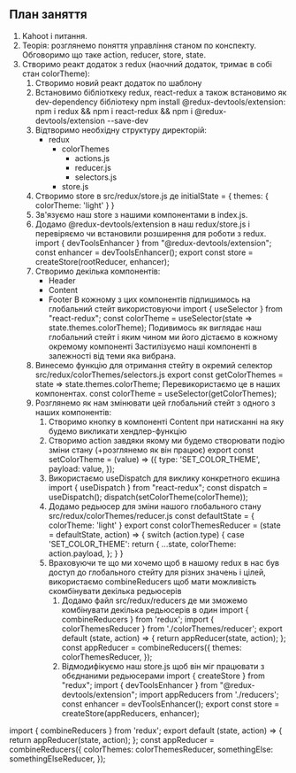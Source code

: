 ## План заняття

1. Kahoot i питання.
2. Теорія: розглянемо поняття управління станом по конспекту. Обговоримо що таке action, reducer, store, state. 
3. Створимо реакт додаток з redux (наочний додаток, тримає в собі стан colorTheme):
   1. Створимо новий реакт додаток по шаблону
   2. Встановимо бібліоткеку redux, react-redux а також встановимо як dev-dependency бібліотеку  npm install @redux-devtools/extension: npm i redux && npm i react-redux && npm i @redux-devtools/extension --save-dev
   3. Відтворимо необхідну структуру директорій:
      - redux
         - colorThemes
            - actions.js
            - reducer.js
            - selectors.js
         - store.js
   4. Створимо store в src/redux/store.js де initialState = { themes: { colorTheme: 'light' } }
   5. Зв'язуємо наш store з нашими компонентами в index.js.
   6. Додамо @redux-devtools/extension в наш redux/store.js і перевіряємо чи встановили розширення для роботи з redux.
         import { devToolsEnhancer } from "@redux-devtools/extension";
         const enhancer = devToolsEnhancer();
         export const store = createStore(rootReducer, enhancer);
   7. Створимо декілька компонентів:
      - Header
      - Content
      - Footer
      В кожному з цих компонентів підпишимось на глобальний стейт використовуючи import { useSelector } from "react-redux"; const colorTheme = useSelector(state => state.themes.colorTheme); Подивимось як виглядає наш глобальний стейт і яким чином ми його дістаємо в кожному окремому компоненті
      Застилізуємо наші компоненті в залежності від теми яка вибрана.
   8. Винесемо функцію для отримання стейту в окремий селектор src/redux/colorThemes/selectors.js
      export const getColorThemes = state => state.themes.colorTheme; 
      Перевикористаємо це в наших компонентах. const colorTheme = useSelector(getColorThemes);
   9. Розглянемо як нам змінювати цей глобальний стейт з одного з наших компонентів:
      1. Створимо кнопку в компоненті Content при натисканні на яку будемо викликати хендлер-функцію
      2. Створимо action завдяки якому ми будемо створювати подію зміни стану (+розглянемо як він працює)
         export const setColorTheme = (value) => ({
            type: 'SET_COLOR_THEME',
            payload: value,
         });
      3. Використаємо useDispatch для виклику конкретного екшина
         import { useDispatch } from "react-redux";
         const dispatch = useDispatch();
         dispatch(setColorTheme(colorTheme));
      4. Додамо редьюсер для зміни нашого глобального стану src/redux/colorThemes/reducer.js
            const defaultState = {
               colorTheme: 'light'
            }
            export const colorThemesReducer = (state = defaultState, action) => {
               switch (action.type) {
                  case 'SET_COLOR_THEME':
                     return {
                     ...state,
                     colorTheme: action.payload,
                  };
               }
            }
      5. Враховуючи те що ми хочемо щоб в нашому redux в нас був доступ до глобального стейту для різних значень і цілей, використаємо combineReducers щоб мати можливість скомбінувати декілька редьюсерів
         1. Додамо файл src/redux/reducers де ми зможемо комбінувати декілька редьюсерів в один
            import { combineReducers } from 'redux';
            import { colorThemesReducer } from './colorThemes/reducer';
            export default (state, action) => {
               return appReducer(state, action);
            };
            const appReducer = combineReducers({
               themes: colorThemesReducer,
            });
         2. Відмодифікуємо наш store.js щоб він міг працювати з обєднаними редьюсерами
            import { createStore } from "redux";
            import { devToolsEnhancer } from "@redux-devtools/extension";
            import appReducers from './reducers';
            const enhancer = devToolsEnhancer();
            export const store = createStore(appReducers, enhancer);
      

   






















import { combineReducers } from 'redux';
export default (state, action) => {
    return appReducer(state, action);
};
const appReducer = combineReducers({
    colorThemes: colorThemesReducer,
    somethingElse: somethingElseReducer,
});